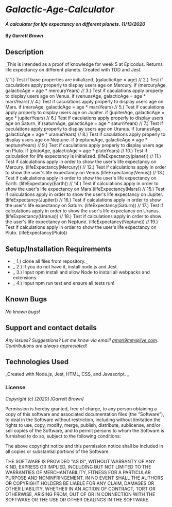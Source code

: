 # _Galactic-Age-Calculator_

#### _A calculator for life expectancy on different planets. 11/13/2020_

#### By _**Garrett Brown**_

## Description

_This is intended as a proof of knowledge for week 5 at Epicodus. Returns life expectancy on different planets. Created with TDD and Jest.

// 1.) Test if base properties are initialized. (galacticAge = age)
// 2.) Test if caculations apply properly to display users age on Mercury. if (mercuryAge, galacticAge = age * mercuryYears) 
// 3.) Test if caculations apply properly to display users age on Venus. if (venussAge, galacticAge = age * marsYears)
// 4.) Test if caculations apply properly to display users age on Mars. if (marsAge, galacticAge = age * marsYears) 
// 5.) Test if caculations apply properly to display users age on Jupiter. if (jupiterAge, galacticAge = age * jupiterYears)
// 6.) Test if caculations apply properly to display users age on Saturn. if (saturnAge, galacticAge = age * saturnYears)
// 7.) Test if caculations apply properly to display users age on Uranus. if (uranusAge, galacticAge = age * uranusYears)
// 8.) Test if caculations apply properly to display users age on Neptune. if (neptuneAge, galacticAge = age * neptuneYears)
// 9.) Test if caculations apply properly to display users age on Pluto. if (plutoAge, galacticAge = age * plutoYears)
// 10.) Test if calculation for life expectancy is initialized. (lifeExpectancy(planet))
// 11.) Test if calculations apply in order to show the user's life expectancy on Mercury. (lifeExpectancy(Mercury))
// 12.) Test if calculations apply in order to show the user's life expectancy on Venus.(lifeExpectancy(Venus))
// 13.) Test if calculations apply in order to show the user's life expectancy on Earth. (lifeExpectancy(Earth))
// 14.) Test if calculations apply in order to show the user's life expectancy on Mars.(lifeExpectancy(Mars))
// 15.) Test if calculations apply in order to show the user's life expectancy on Jupiter. (lifeExpectancy(Jupiter))
// 16.) Test if calculations apply in order to show the user's life expectancy on Saturn. (lifeExpectancy(Saturn))
// 17.) Test if calculations apply in order to show the user's life expectancy on Uranus. (lifeExpectancy(Uranus))
// 18.) Test if calculations apply in order to show the user's life expectancy on Neptune. (lifeExpectancy(Neptune))
// 19.) Test if calculations apply in order to show the user's life expectancy on Pluto. (lifeExpectancy(Pluto))

## Setup/Installation Requirements

* _ 1.) clone all files from repository._
* _ 2.) If you do not have it, install node.js and Jest.
* _ 3.) Input npm install and allow Node to install all webpacks and extensions.
* _ 4.) Input npm run test and ensure all tests run!

## Known Bugs

_No known bugs!_

## Support and contact details

_Any issues? Suggestions? Let me know via email! gman9mm@live.com. Contributions are always appreciated!_

## Technologies Used

_Created with Node.js, Jest, HTML, CSS, and Javascript. _

### License

*Copyright (c) [2020] [Garrett Brown]*

Permission is hereby granted, free of charge, to any person obtaining a copy
of this software and associated documentation files (the "Software"), to deal
in the Software without restriction, including without limitation the rights
to use, copy, modify, merge, publish, distribute, sublicense, and/or sell
copies of the Software, and to permit persons to whom the Software is
furnished to do so, subject to the following conditions:

The above copyright notice and this permission notice shall be included in all
copies or substantial portions of the Software.

THE SOFTWARE IS PROVIDED "AS IS", WITHOUT WARRANTY OF ANY KIND, EXPRESS OR
IMPLIED, INCLUDING BUT NOT LIMITED TO THE WARRANTIES OF MERCHANTABILITY,
FITNESS FOR A PARTICULAR PURPOSE AND NONINFRINGEMENT. IN NO EVENT SHALL THE
AUTHORS OR COPYRIGHT HOLDERS BE LIABLE FOR ANY CLAIM, DAMAGES OR OTHER
LIABILITY, WHETHER IN AN ACTION OF CONTRACT, TORT OR OTHERWISE, ARISING FROM,
OUT OF OR IN CONNECTION WITH THE SOFTWARE OR THE USE OR OTHER DEALINGS IN THE
SOFTWARE.